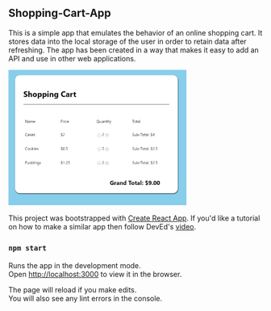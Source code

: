 ## Shopping-Cart-App

This is a simple app that emulates the behavior of an online shopping cart. It stores data into the local storage of the user in order to retain data after refreshing. The app has been created in a way that makes it easy to add an API and use in other web applications. 


<img src="image.PNG" width=70%>


This project was bootstrapped with [Create React App](https://github.com/facebook/create-react-app). If you'd like a tutorial on how to make a similar app then follow DevEd's [video](https://www.youtube.com/watch?v=U9T6YkEDkMo). 

### `npm start`

Runs the app in the development mode.<br />
Open [http://localhost:3000](http://localhost:3000) to view it in the browser.

The page will reload if you make edits.<br />
You will also see any lint errors in the console.

